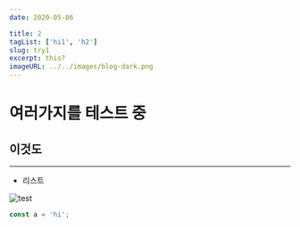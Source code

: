 ```yaml
---
date: 2020-05-06

title: 2
tagList: ['hi1', 'h2']
slug: try1
excerpt: this?
imageURL: ../../images/blog-dark.png
---
```


# 여러가지를 테스트 중

## 이것도

---

- 리스트

![test](./t1.jpg)

```js
const a = 'hi';
```
